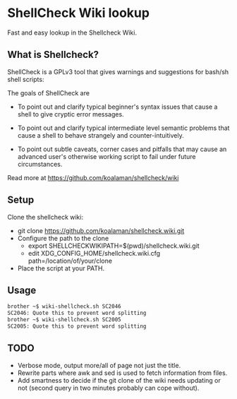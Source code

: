 # ShellCheck Wiki lookup

Fast and easy lookup in the Shellcheck Wiki.

## What is Shellcheck?

ShellCheck is a GPLv3 tool that gives warnings and suggestions for
bash/sh shell scripts:

The goals of ShellCheck are

  - To point out and clarify typical beginner's syntax issues
    that cause a shell to give cryptic error messages.

  - To point out and clarify typical intermediate level semantic problems
    that cause a shell to behave strangely and counter-intuitively.

  - To point out subtle caveats, corner cases and pitfalls that may cause an
    advanced user's otherwise working script to fail under future circumstances.

Read more at https://github.com/koalaman/shellcheck/wiki

## Setup

Clone the shellcheck wiki:
  - git clone https://github.com/koalaman/shellcheck.wiki.git
  - Configure the path to the clone
    - export SHELLCHECKWIKIPATH=$(pwd)/shellcheck.wiki.git
    - edit XDG_CONFIG_HOME/shellcheck.wiki.cfg
      path=/location/of/your/clone
  - Place the script at your PATH.

## Usage

```sh
brother ~$ wiki-shellcheck.sh SC2046
SC2046: Quote this to prevent word splitting
brother ~$ wiki-shellcheck.sh SC2005
SC2005: Quote this to prevent word splitting
```

## TODO

 - Verbose mode, output more/all of page not just the title.
 - Rewrite parts where awk and sed is used to fetch information from
   files.
 - Add smartness to decide if the git clone of the wiki needs updating
   or not (second query in two minutes probably can cope without).
